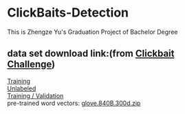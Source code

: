 # ClickBaits-Detection
This is Zhengze Yu's Graduation Project of Bachelor Degree  

## data set download link:(from [Clickbait Challenge](https://www.clickbait-challenge.org/))  
[Training](http://www.uni-weimar.de/medien/webis/corpora/corpus-webis-clickbait-17/clickbait17-train-170331.zip)  
[Unlabeled](http://www.uni-weimar.de/medien/webis/corpora/corpus-webis-clickbait-17/clickbait17-unlabeled-170429.zip)  
[Training / Validation](http://www.uni-weimar.de/medien/webis/corpora/corpus-webis-clickbait-17/clickbait17-train-170630.zip)  
pre-trained word vectors: [glove.840B.300d.zip](http://nlp.stanford.edu/data/glove.840B.300d.zip)  

